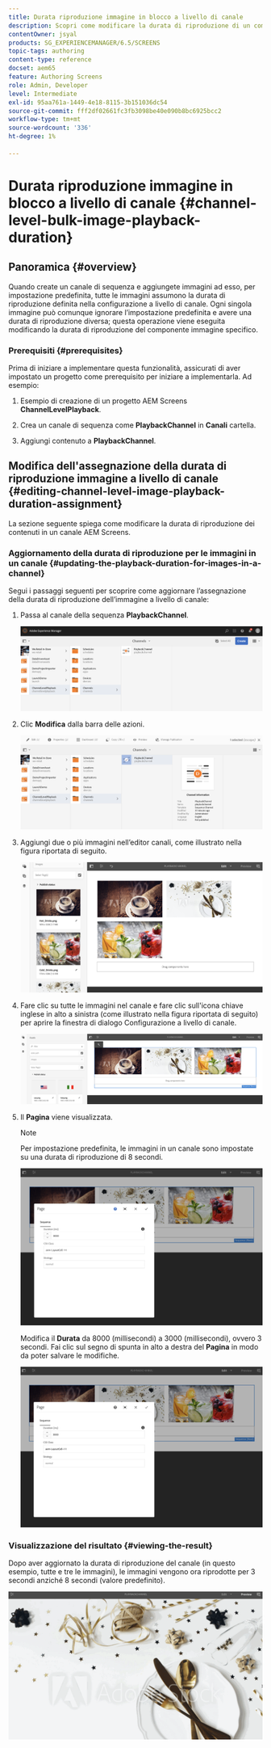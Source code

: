 ```yaml
---
title: Durata riproduzione immagine in blocco a livello di canale
description: Scopri come modificare la durata di riproduzione di un componente immagine specifico in AEM Screens.
contentOwner: jsyal
products: SG_EXPERIENCEMANAGER/6.5/SCREENS
topic-tags: authoring
content-type: reference
docset: aem65
feature: Authoring Screens
role: Admin, Developer
level: Intermediate
exl-id: 95aa761a-1449-4e18-8115-3b151036dc54
source-git-commit: fff2df02661fc3fb3098be40e090b8bc6925bcc2
workflow-type: tm+mt
source-wordcount: '336'
ht-degree: 1%

---
```


# Durata riproduzione immagine in blocco a livello di canale {#channel-level-bulk-image-playback-duration}

## Panoramica {#overview}

Quando create un canale di sequenza e aggiungete immagini ad esso, per impostazione predefinita, tutte le immagini assumono la durata di riproduzione definita nella configurazione a livello di canale. Ogni singola immagine può comunque ignorare l’impostazione predefinita e avere una durata di riproduzione diversa; questa operazione viene eseguita modificando la durata di riproduzione del componente immagine specifico.

### Prerequisiti {#prerequisites}

Prima di iniziare a implementare questa funzionalità, assicurati di aver impostato un progetto come prerequisito per iniziare a implementarla. Ad esempio:

1. Esempio di creazione di un progetto AEM Screens **ChannelLevelPlayback**.

1. Crea un canale di sequenza come **PlaybackChannel** in **Canali** cartella.

1. Aggiungi contenuto a **PlaybackChannel**.

## Modifica dell&#39;assegnazione della durata di riproduzione immagine a livello di canale {#editing-channel-level-image-playback-duration-assignment}

La sezione seguente spiega come modificare la durata di riproduzione dei contenuti in un canale AEM Screens.

### Aggiornamento della durata di riproduzione per le immagini in un canale {#updating-the-playback-duration-for-images-in-a-channel}

Segui i passaggi seguenti per scoprire come aggiornare l’assegnazione della durata di riproduzione dell’immagine a livello di canale:

1. Passa al canale della sequenza **PlaybackChannel**.

   ![screen_shot_2019-06-24at62818pm](assets/screen_shot_2019-06-24at62818pm.png)

1. Clic **Modifica** dalla barra delle azioni.

   ![screen_shot_2019-06-24at70141pm](assets/screen_shot_2019-06-24at70141pm.png)

1. Aggiungi due o più immagini nell’editor canali, come illustrato nella figura riportata di seguito.

   ![screen_shot_2019-06-24at90534pm](assets/screen_shot_2019-06-24at90534pm.png)

1. Fare clic su tutte le immagini nel canale e fare clic sull&#39;icona chiave inglese in alto a sinistra (come illustrato nella figura riportata di seguito) per aprire la finestra di dialogo Configurazione a livello di canale.

   ![screen_shot_2019-06-25at95945am](assets/screen_shot_2019-06-25at95945am.png)

1. Il **Pagina** viene visualizzata.

   >[!NOTE]
   >Per impostazione predefinita, le immagini in un canale sono impostate su una durata di riproduzione di 8 secondi.

   ![screen_shot_2019-06-25at100343am](assets/screen_shot_2019-06-25at100343am.png)

   Modifica il **Durata** da 8000 (millisecondi) a 3000 (millisecondi), ovvero 3 secondi. Fai clic sul segno di spunta in alto a destra del **Pagina** in modo da poter salvare le modifiche.

   ![screen_shot_2019-06-25at101527am](assets/screen_shot_2019-06-25at101527am.png)

### Visualizzazione del risultato {#viewing-the-result}

Dopo aver aggiornato la durata di riproduzione del canale (in questo esempio, tutte e tre le immagini), le immagini vengono ora riprodotte per 3 secondi anziché 8 secondi (valore predefinito).

![channel_preview](assets/channel_preview.gif)
